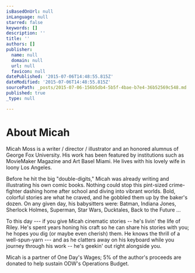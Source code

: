 ```yaml
---
isBasedOnUrl: null
inLanguage: null
starred: false
keywords: []
description: ''
title: ''
authors: []
publisher:
  name: null
  domain: null
  url: null
  favicon: null
datePublished: '2015-07-06T14:48:55.815Z'
dateModified: '2015-07-06T14:48:55.815Z'
sourcePath: _posts/2015-07-06-156b5db4-5b5f-4bae-b7e4-36b52569c548.md
published: true
_type: null

---
```

# About Micah

Micah Moss is a writer / director / illustrator and an honored alumnus of George Fox University.  His work has been featured by institutions such as MovieMaker Magazine and Art Basel Miami.  He lives with his lovely wife in loony Los Angeles.

Before he hit the big "double-digits," Micah was already writing and illustrating his own comic books.  Nothing could stop this pint-sized crime-fighter dashing home after school and diving into vibrant worlds.  Bold, colorful stories are what he craved, and he gobbled them up by the baker's dozen.  On any given day, his babysitters were: Batman, Indiana Jones, Sherlock Holmes, Superman, Star Wars, Ducktales, Back to the Future ...

To this day --- if you give Micah cinematic stories -- he's livin' the life of Riley.  He's spent years honing his craft so he can share his stories with you; he hopes you dig (or maybe even cherish) them.  He knows the thrill of a well-spun-yarn --- and as he clatters away on his keyboard while you journey through his work -- he's geekin' out right alongside you.

Micah is a partner of One Day's Wages; 5% of the author's proceeds are donated to help sustain ODW's Operations Budget.